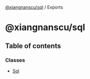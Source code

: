 [@xiangnanscu/sql](README.md) / Exports

# @xiangnanscu/sql

## Table of contents

### Classes

- [Sql](classes/Sql.md)
